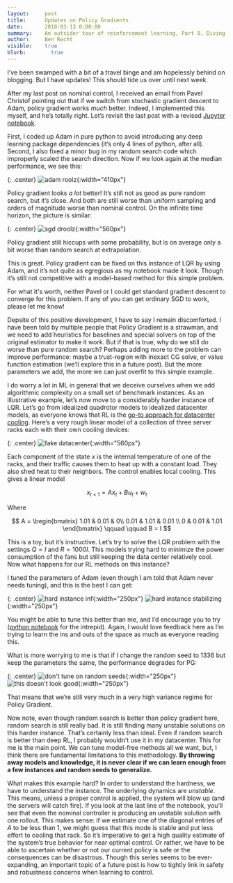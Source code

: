 ```yaml
---
layout:     post
title:      Updates on Policy Gradients
date:       2018-03-13 0:00:00
summary:    An outsider tour of reinforcement learning, Part 8. Diving more into model free methods for LQR.
author:     Ben Recht
visible:    true
blurb: 		  true
---
```


I’ve been swamped with a bit of a travel binge and am hopelessly behind on blogging. But I have updates! This should tide us over until next week.

After my last post on nominal control, I received an email from Pavel Christof pointing out that if we switch from stochastic gradient descent to Adam, policy gradient works _much_ better. Indeed, I implemented this myself, and he’s totally right. Let’s revisit the last post with a revised [Jupyter notebook](https://nbviewer.jupyter.org/url/argmin.net/code/lqr_policy_comparisons.ipynb).


First, I coded up Adam in pure python to avoid introducing any deep learning package dependencies (it’s only 4 lines of python, after all). Second, I also fixed a minor bug in my random search code which improperly scaled the search direction. Now if we look again at the median performance, we see this:

{: .center}
![adam roolz](/assets/rl/policies/cost_finite_err_bars_update.png){:width="410px"}

Policy gradient looks _a lot_ better! It’s still not as good as pure random search, but it’s close. And both are still worse than uniform sampling and orders of magnitude worse than nominal control.  On the infinite time horizon, the picture is similar:

{: .center}
![sgd droolz](/assets/rl/policies/cost_infinite_update.png){:width="560px"}

Policy gradient still hiccups with some probability, but is on average only a bit worse than random search at extrapolation.

This is great. Policy gradient can be fixed on this instance of LQR by using Adam, and it’s not quite as egregious as my notebook made it look. Though it’s still not competitive with a model-based method for this simple problem.

For what it's worth, neither Pavel or I could get standard gradient descent to converge for this problem. If any of you can get ordinary SGD to work, please let me know!

Depsite of this positive development, I have to say I remain discomforted. I have been told by multiple people that Policy Gradient is a strawman, and we need to add heuristics for baselines and special solvers on top of the original estimator to make it work.  But if that is true, why do we still do worse than pure random search? Perhaps adding more to the problem can improve performance: maybe a trust-region with inexact CG solve, or value function estimation (we’ll explore this in a future post). But the more parameters we add, the more we can just overfit to this simple example.  

I do worry a lot in ML in general that we deceive ourselves when we add algorithmic complexity on a small set of benchmark instances. As an illustrative example, let’s now move to a considerably harder instance of LQR. Let’s go from idealized quadrotor models to idealized datacenter models, as everyone knows that RL is the [go-to approach for datacenter cooling](https://deepmind.com/blog/deepmind-ai-reduces-google-data-centre-cooling-bill-40/). Here’s a very rough linear model of a collection of three server racks each with their own cooling devices:

{: .center}
![fake datacenter](/assets/rl/policies/fake_datacenter.png){:width="560px"}

Each component of the state $x$ is the internal temperature of one of the racks, and their traffic causes them to heat up with a constant load.  They also shed heat to their neighbors. The control enables local cooling. This gives a linear model

$$
x_{t+1} = Ax_t + Bu_t+w_t
$$

Where

$$
A = \begin{bmatrix} 1.01 & 0.01 & 0\\ 0.01 & 1.01 & 0.01 \\ 0 & 0.01 & 1.01 \end{bmatrix}
\qquad \qquad B = I
$$

This is a toy, but it’s instructive. Let’s try to solve the LQR problem with the settings $Q = I$ and $R= 1000 I$. This models trying hard to minimize the power consumption of the fans but still keeping the data center relatively cool. Now what happens for our RL methods on this instance?

I tuned the parameters of Adam (even though I am told that Adam never needs tuning), and this is the best I can get:

{: .center}
![hard instance inf](/assets/rl/policies/cost_infinite_datacenter.png){:width="250px"}
![hard instance stabilizing](/assets/rl/policies/stabilizing_datacenter.png){:width="250px"}

You might be able to tune this better than me, and I’d encourage you to try ([python notebook](https://nbviewer.jupyter.org/url/argmin.net/code/lqr_fake_dataceneter_demo.ipynb) for the intrepid).  Again, I would love feedback here as I’m trying to learn the ins and outs of the space as much as everyone reading this.

What is more worrying to me is that if I change the random seed to 1336 but keep the parameters the same, the performance degrades for PG:

{: .center}
![don't tune on random seeds](/assets/rl/policies/cost_infinite_datacenter_1336.png){:width="250px"}
![this doesn't look good](/assets/rl/policies/stabilizing_datacenter_1336.png){:width="250px"}

That means that we’re still very much in a very high variance regime for Policy Gradient.

Now note, even though random search is better than policy gradient here, random search is still really bad. It is still finding many unstable solutions on this harder instance. That’s certainly less than ideal. Even if random search is better than deep RL, I probably wouldn’t use it in my datacenter. This for me is the main point.  We can tune model-free methods all we want, but, I think there are fundamental limitations to this methodology. **By throwing away models and knowledge, it is never clear if we can learn enough from a few instances and random seeds to generalize.**

What makes this example hard? In order to understand the hardness, we have to understand the instance. The underlying dynamics are _unstable_. This means, unless a proper control is applied, the system will blow up (and the servers will catch fire). If you look at the last line of the notebook, you’ll see that even the nominal controller is producing an unstable solution with one rollout. This makes sense: if we estimate one of the diagonal entries of $A$ to be less than $1$, we might guess that this mode is stable and put less effort to cooling that rack. So it’s imperative to get a high quality estimate of the system’s true behavior for near optimal control. Or rather, we have to be able to ascertain whether or not our current policy is safe or the consequences can be disastrous. Though this series seems to be ever-expanding, an important topic of a future post is how to tightly link in safety and robustness concerns when learning to control.
